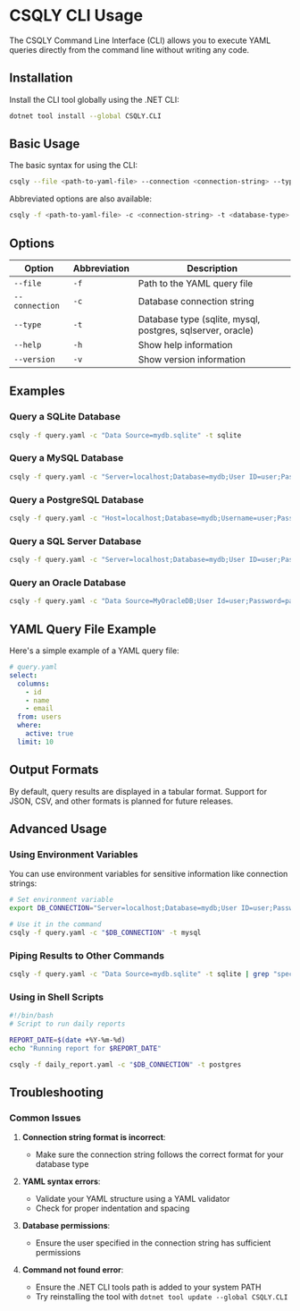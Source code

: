 # CSQLY CLI Usage

The CSQLY Command Line Interface (CLI) allows you to execute YAML queries directly from the command line without writing any code.

## Installation

Install the CLI tool globally using the .NET CLI:

```bash
dotnet tool install --global CSQLY.CLI
```

## Basic Usage

The basic syntax for using the CLI:

```bash
csqly --file <path-to-yaml-file> --connection <connection-string> --type <database-type>
```

Abbreviated options are also available:

```bash
csqly -f <path-to-yaml-file> -c <connection-string> -t <database-type>
```

## Options

| Option | Abbreviation | Description |
|--------|--------------|-------------|
| `--file` | `-f` | Path to the YAML query file |
| `--connection` | `-c` | Database connection string |
| `--type` | `-t` | Database type (sqlite, mysql, postgres, sqlserver, oracle) |
| `--help` | `-h` | Show help information |
| `--version` | `-v` | Show version information |

## Examples

### Query a SQLite Database

```bash
csqly -f query.yaml -c "Data Source=mydb.sqlite" -t sqlite
```

### Query a MySQL Database

```bash
csqly -f query.yaml -c "Server=localhost;Database=mydb;User ID=user;Password=password;" -t mysql
```

### Query a PostgreSQL Database

```bash
csqly -f query.yaml -c "Host=localhost;Database=mydb;Username=user;Password=password;" -t postgres
```

### Query a SQL Server Database

```bash
csqly -f query.yaml -c "Server=localhost;Database=mydb;User ID=user;Password=password;" -t sqlserver
```

### Query an Oracle Database

```bash
csqly -f query.yaml -c "Data Source=MyOracleDB;User Id=user;Password=password;" -t oracle
```

## YAML Query File Example

Here's a simple example of a YAML query file:

```yaml
# query.yaml
select:
  columns:
    - id
    - name
    - email
  from: users
  where:
    active: true
  limit: 10
```

## Output Formats

By default, query results are displayed in a tabular format. Support for JSON, CSV, and other formats is planned for future releases.

## Advanced Usage

### Using Environment Variables

You can use environment variables for sensitive information like connection strings:

```bash
# Set environment variable
export DB_CONNECTION="Server=localhost;Database=mydb;User ID=user;Password=password;"

# Use it in the command
csqly -f query.yaml -c "$DB_CONNECTION" -t mysql
```

### Piping Results to Other Commands

```bash
csqly -f query.yaml -c "Data Source=mydb.sqlite" -t sqlite | grep "specific-data"
```

### Using in Shell Scripts

```bash
#!/bin/bash
# Script to run daily reports

REPORT_DATE=$(date +%Y-%m-%d)
echo "Running report for $REPORT_DATE"

csqly -f daily_report.yaml -c "$DB_CONNECTION" -t postgres
```

## Troubleshooting

### Common Issues

1. **Connection string format is incorrect**:
   - Make sure the connection string follows the correct format for your database type

2. **YAML syntax errors**:
   - Validate your YAML structure using a YAML validator
   - Check for proper indentation and spacing

3. **Database permissions**:
   - Ensure the user specified in the connection string has sufficient permissions

4. **Command not found error**:
   - Ensure the .NET CLI tools path is added to your system PATH
   - Try reinstalling the tool with `dotnet tool update --global CSQLY.CLI`
